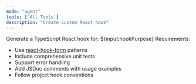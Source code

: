 ```yaml
---
mode: "agent"
tools: ['All Tools']
description: "Create custom React hook"
---
```


Generate a TypeScript React hook for: ${input:hookPurpose}
Requirements:

- Use [react-hook-form](https://react-hook-form.com) patterns
- Include comprehensive unit tests
- Support error handling
- Add JSDoc comments with usage examples
- Follow project hook conventions
